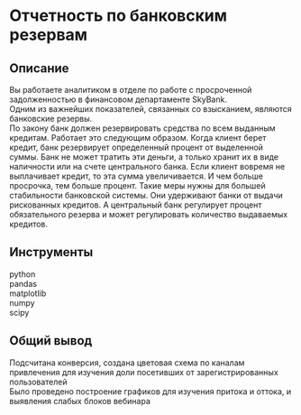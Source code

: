 # Отчетность по банковским резервам

## Описание
Вы работаете аналитиком в отделе по работе с просроченной задолженностью в финансовом департаменте SkyBank.  
Одним из важнейших показателей, связанных со взысканием, являются банковские резервы.  
По закону банк должен резервировать средства по всем выданным кредитам. Работает это следующим образом. Когда клиент берет кредит, банк резервирует определенный процент от выделенной суммы. Банк не может тратить эти деньги, а только хранит их в виде наличности или на счете центрального банка. Если клиент вовремя не выплачивает кредит, то эта сумма увеличивается. И чем больше просрочка, тем больше процент. Такие меры нужны для большей стабильности банковской системы. Они удерживают банки от выдачи рискованных кредитов. А центральный банк регулирует процент обязательного резерва и может регулировать количество выдаваемых кредитов.  

## Инструменты
python   
pandas   
matplotlib   
numpy  
scipy
## Общий вывод
Подсчитана конверсия, создана цветовая схема по каналам привлечения для изучения доли посетивших от зарегистрированных пользователей     
Было проведено построение графиков для изучения притока и оттока, и выявления слабых блоков вебинара    
